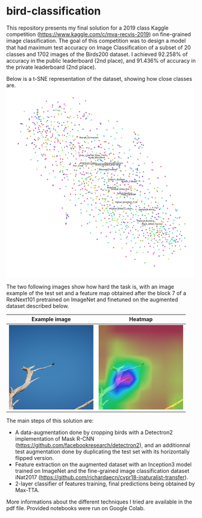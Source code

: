# bird-classification

This repository presents my final solution for a 2019 class Kaggle competition (https://www.kaggle.com/c/mva-recvis-2019) on fine-grained image classification. The goal of this competition was to design a model that had maximum test accuracy on Image Classiﬁcation of a subset of 20 classes and 1702 images of the Birds200 dataset. I achieved 92.258% of accuracy in the public leaderboard (2nd place), and 91.436% of accuracy in the private leaderboard (2nd place).

Below is a t-SNE representation of the dataset, showing how close classes are.
<img src=t-SNE.png width="500" height="500">

The two following images show how hard the task is, with an image example of the test set and a feature map obtained after the block 7 of a ResNext101 pretrained on ImageNet and finetuned on the augmented dataset described below.

Example image            |  Heatmap 
:-------------------------:|:-------------------------:
<img src=example.jpg width="224" height="224"> |  ![heatmap](heatmap_example.jpg)

The main steps of this solution are:
- A data-augmentation done by cropping birds with a Detectron2 implementation of Mask R-CNN (https://github.com/facebookresearch/detectron2), and an additionnal test augmentation done by duplicating the test set with its horizontally flipped version.
- Feature extraction on the augmented dataset with an Inception3 model trained on ImageNet and the fine-grained image classification dataset iNat2017 (https://github.com/richardaecn/cvpr18-inaturalist-transfer).
- 2-layer classifier of features training, final predictions being obtained by Max-TTA.

More informations about the different techniques I tried are available in the pdf file. Provided notebooks were run on Google Colab.
